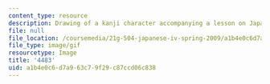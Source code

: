 ```yaml
---
content_type: resource
description: Drawing of a kanji character accompanying a lesson on Japanese.
file: null
file_location: /coursemedia/21g-504-japanese-iv-spring-2009/a1b4e0c6d7a963c79f29c87ccd06c838_4483.gif
file_type: image/gif
resourcetype: Image
title: '4483'
uid: a1b4e0c6-d7a9-63c7-9f29-c87ccd06c838
---
```

